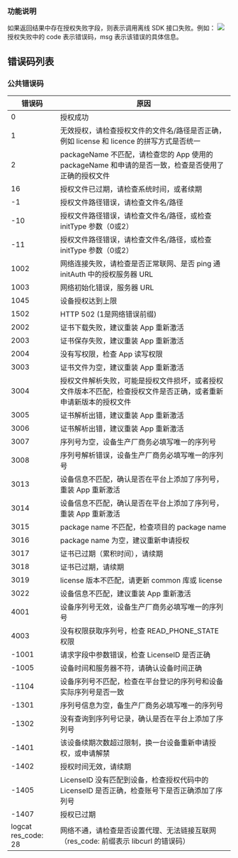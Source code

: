 ### 功能说明
如果返回结果中存在授权失败字段，则表示调用离线 SDK 接口失败。例如：
![](https://main.qcloudimg.com/raw/a1709b272388e0c62247d7911c98f194.png)
授权失败中的 code 表示错误码，msg 表示该错误的具体信息。

## 错误码列表
### 公共错误码
| 错误码              | 原因                                                         |
| ------------------- | ------------------------------------------------------------ |
| 0                   | 授权成功                                                     |
| 1                   | 无效授权，请检查授权文件的文件名/路径是否正确，例如 license 和 licence 的拼写方式是否统一 |
| 2                   | packageName 不匹配，请检查您的 App 使用的 packageName 和申请的是否一致，检查是否使用了正确的授权文件 |
| 16                  | 授权文件已过期，请检查系统时间，或者续期                     |
| -1                  | 授权文件路径错误，请检查文件名/路径                          |
| -10                 | 授权文件路径错误，请检查文件名/路径，或检查 initType 参数（0或2） |
| -11                 | 授权文件路径错误，请检查文件名/路径，或检查 initType 参数（0或2） |
| 1002                | 网络连接失败，请检查是否正常联网、是否 ping 通 initAuth 中的授权服务器 URL |
| 1003                | 网络初始化错误，服务器 URL                                    |
| 1045                | 设备授权达到上限                                             |
| 1502                | HTTP 502 (1是网络错误前缀)                                   |
| 2002                | 证书下载失败，建议重装 App 重新激活                            |
| 2003                | 证书保存失败，建议重装 App 重新激活                            |
| 2004                | 没有写权限，检查 App 读写权限                                  |
| 3003                | 证书文件为空，建议重装 App 重新激活                            |
| 3004                | 授权文件解析失败，可能是授权文件损坏，或者授权文件版本不匹配，检查授权文件是否正确，或者重新申请新版本的授权文件 |
| 3005                | 证书解析出错，建议重装 App 重新激活                            |
| 3006                | 证书解析出错，建议重装 App 重新激活                            |
| 3007                | 序列号为空，设备生产厂商务必填写唯一的序列号                 |
| 3008                | 序列号解析错误，设备生产厂商务必填写唯一的序列号             |
| 3013                | 设备信息不匹配，确认是否在平台上添加了序列号，重装 App 重新激活 |
| 3014                | 设备信息不匹配，确认是否在平台上添加了序列号，重装 App 重新激活 |
| 3015                | package name 不匹配，检查项目的 package name                   |
| 3016                | package name 为空，建议重新申请授权                           |
| 3017                | 证书已过期（累积时间），请续期                               |
| 3018                | 证书已过期，请续期                                           |
| 3019                | license 版本不匹配，请更新 common 库或 license                   |
| 3022                | 设备信息不匹配，建议重装 App 重新激活                          |
| 4001                | 设备序列号无效，设备生产厂商务必填写唯一的序列号             |
| 4003                | 没有权限获取序列号，检查 READ_PHONE_STATE 权限                 |
| -1001               | 请求字段中参数错误，检查 LicenseID 是否正确                        |
| -1005               | 设备时间和服务器不符，请确认设备时间正确                     |
| -1104               | 设备序列号不匹配，检查在平台登记的序列号和设备实际序列号是否一致 |
| -1301               | 序列号信息为空，备生产厂商务必填写唯一的序列号               |
| -1302               | 没有查询到序列号记录，确认是否在平台上添加了序列号           |
| -1401               | 该设备续期次数超过限制，换一台设备重新申请授权，或申请解禁   |
| -1402               | 授权时间无效，请续期                                         |
| -1405               | LicenseID 没有匹配到设备，检查授权代码中的 LicenseID 是否正确，检查账号下是否正确添加了序列号 |
| -1407               | 授权已过期                                                   |
| logcat res_code: 28 | 网络不通，请检查是否设置代理、无法链接互联网 （res_code: 前缀表示 libcurl 的错误码）|
